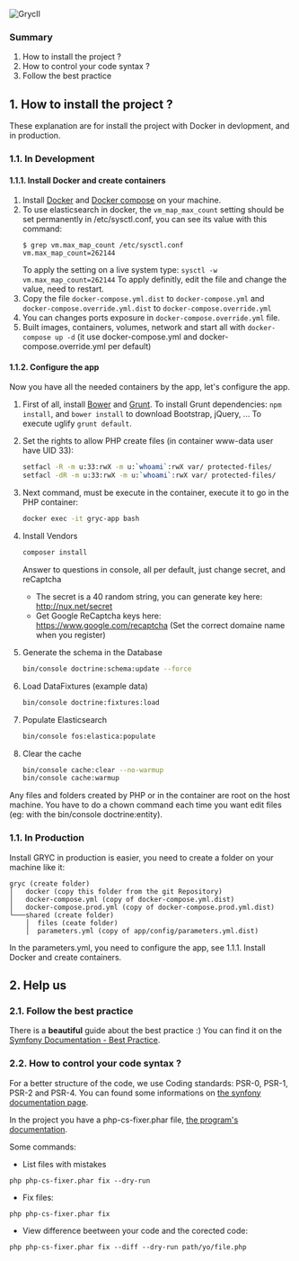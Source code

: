![GrycII](https://github.com/mpiot/gryc/blob/master/web/images/logo.png)

### Summary
1. How to install the project ?
2. How to control your code syntax ?
3. Follow the best practice

## 1. How to install the project ?
These explanation are for install the project with Docker in devlopment, and in production.

### 1.1. In Development

#### 1.1.1. Install Docker and create containers
1. Install [Docker](https://docs.docker.com/engine/installation/) and [Docker compose](https://docs.docker.com/compose/install/) on your machine.
2. To use elasticsearch in docker, the `vm_map_max_count` setting should be set permanently in /etc/sysctl.conf, you can see its value with this command:
    ```
    $ grep vm.max_map_count /etc/sysctl.conf
    vm.max_map_count=262144
    ```
    To apply the setting on a live system type: `sysctl -w vm.max_map_count=262144`
    To apply definitly, edit the file and change the value, need to restart.
3. Copy the file `docker-compose.yml.dist` to `docker-compose.yml` and `docker-compose.override.yml.dist` to `docker-compose.override.yml`
4. You can changes ports exposure in `docker-compose.override.yml` file.
5. Built images, containers, volumes, network and start all with `docker-compose up -d` (it use docker-compose.yml and docker-compose.override.yml per default)

#### 1.1.2. Configure the app
Now you have all the needed containers by the app, let's configure the app.

1. First of all, install [Bower](https://bower.io/) and [Grunt](https://gruntjs.com/). To install Grunt dependencies: `npm install`, and `bower install` to download Bootstrap, jQuery, ...  To execute uglify `grunt default`.
1. Set the rights to allow PHP create files (in container www-data user have UID 33):
    ```bash
    setfacl -R -m u:33:rwX -m u:`whoami`:rwX var/ protected-files/
    setfacl -dR -m u:33:rwX -m u:`whoami`:rwX var/ protected-files/
    ```

2. Next command, must be execute in the container, execute it to go in the PHP container:
    ```bash
    docker exec -it gryc-app bash
    ```

3. Install Vendors
    ```bash
    composer install
    ```

    Answer to questions in console, all per default, just change secret, and reCaptcha
      * The secret is a 40 random string, you can generate key here: http://nux.net/secret
      * Get Google ReCaptcha keys here: https://www.google.com/recaptcha (Set the correct domaine name when you register)

4. Generate the schema in the Database
    ```bash
    bin/console doctrine:schema:update --force
    ```

5. Load DataFixtures (example data)
    ```bash
    bin/console doctrine:fixtures:load
    ```

6. Populate Elasticsearch
    ```bash
    bin/console fos:elastica:populate
    ```

8. Clear the cache
    ```bash
    bin/console cache:clear --no-warmup
    bin/console cache:warmup
    ```

Any files and folders created by PHP or in the container are root on the host machine. You have to do a chown command each time you want edit files (eg: with the bin/console doctrine:entity).

### 1.1. In Production

Install GRYC in production is easier, you need to create a folder on your machine like it:


    gryc (create folder)
    │   docker (copy this folder from the git Repository)
    │   docker-compose.yml (copy of docker-compose.yml.dist)
    │   docker-compose.prod.yml (copy of docker-compose.prod.yml.dist)
    └───shared (create folder)
        │  files (ceate folder)
        │  parameters.yml (copy of app/config/parameters.yml.dist)

In the parameters.yml, you need to configure the app, see 1.1.1. Install Docker and create containers.

## 2. Help us

### 2.1. Follow the best practice
There is a **beautiful** guide about the best practice :) You can find it on the [Symfony Documentation - Best Practice](http://symfony.com/doc/current/best_practices/index.html).

### 2.2. How to control your code syntax ?
For a better structure of the code, we use Coding standards: PSR-0, PSR-1, PSR-2 and PSR-4.
You can found some informations on [the synfony documentation page](http://symfony.com/doc/current/contributing/code/standards.html).

In the project you have a php-cs-fixer.phar file, [the program's documentation](http://cs.sensiolabs.org/).

Some commands:
   * List files with mistakes

    php php-cs-fixer.phar fix --dry-run

   * Fix files:

    php php-cs-fixer.phar fix

   * View difference beetween your code and the corected code:

    php php-cs-fixer.phar fix --diff --dry-run path/yo/file.php
